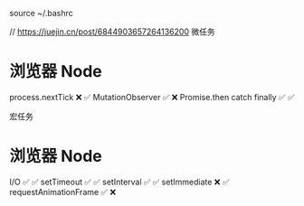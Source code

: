 source ~/.bashrc


// https://juejin.cn/post/6844903657264136200
微任务
#	浏览器	Node
process.nextTick	❌	✅
MutationObserver	✅	❌
Promise.then catch finally	✅	✅

宏任务
#	浏览器	Node
I/O	✅	✅
setTimeout	✅	✅
setInterval	✅	✅
setImmediate	❌	✅
requestAnimationFrame	✅	❌